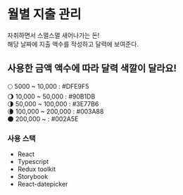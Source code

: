 # 월별 지출 관리

자취하면서 스멀스멀 새어나가는 돈! <br/>
해당 날짜에 지출 액수를 작성하고 달력에 보여준다.

## 사용한 금액 액수에 따라 달력 색깔이 달라요!

🌕 5000 ~ 10,000 : #DFE9F5 <br/>
🌖 10,000 ~ 50,000 : #90B1DB <br/>
🌗 50,000 ~ 100,000 : #3E77B6 <br/>
🌘 100,000 ~ 200,000 : #003A88 <br/>
🌑 200,000 ~ : #002A5E

### 사용 스택

- React
- Typescript
- Redux toolkit
- Storybook
- React-datepicker
